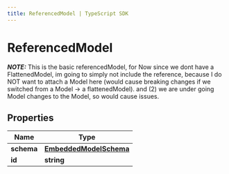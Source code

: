 ```yaml
---
title: ReferencedModel | TypeScript SDK
---
```



# ReferencedModel

*****NOTE:***** This is the basic referencedModel, for Now since we dont have a FlattenedModel, im going to simply not include the reference, because I do NOT want to attach a Model here (would cause breaking changes if we switched from a Model -> a flattenedModel). and (2) we are under going Model changes to the Model, so would cause issues.

## Properties

Name | Type
------------ | -------------
**schema** | [**EmbeddedModelSchema**](EmbeddedModelSchema)
**id** | **string**



